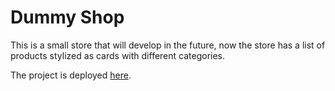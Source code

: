# Dummy Shop

This is a small store that will develop in the future, now the store has a list of products stylized as cards with different categories.

The project is deployed [here](https://artemmrdn.github.io/dummy-shop/).
